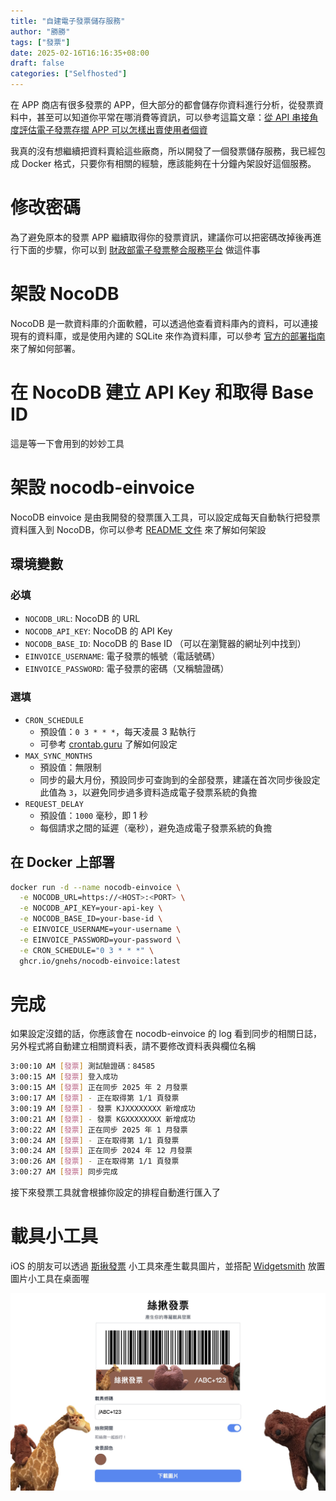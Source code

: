 ```yaml
---
title: "自建電子發票儲存服務"
author: "勝勝"
tags: ["發票"]
date: 2025-02-16T16:16:35+08:00
draft: false
categories: ["Selfhosted"]
---
```


在 APP 商店有很多發票的 APP，但大部分的都會儲存你資料進行分析，從發票資料中，甚至可以知道你平常在哪消費等資訊，可以參考這篇文章：[從 API 串接角度評估電子發票存摺 APP 可以怎樣出賣使用者個資](https://blog.user.today/invoice-api-problem/)

我真的沒有想繼續把資料賣給這些廠商，所以開發了一個發票儲存服務，我已經包成 Docker 格式，只要你有相關的經驗，應該能夠在十分鐘內架設好這個服務。

# 修改密碼

為了避免原本的發票 APP 繼續取得你的發票資訊，建議你可以把密碼改掉後再進行下面的步驟，你可以到 [財政部電子發票整合服務平台](https://www.einvoice.nat.gov.tw/) 做這件事

# 架設 NocoDB

NocoDB 是一款資料庫的介面軟體，可以透過他查看資料庫內的資料，可以連接現有的資料庫，或是使用內建的 SQLite 來作為資料庫，可以參考 [官方的部署指南](https://docs.nocodb.com/getting-started/self-hosted/installation/docker-install) 來了解如何部署。

# 在 NocoDB 建立 API Key 和取得 Base ID

這是等一下會用到的妙妙工具

# 架設 nocodb-einvoice

NocoDB einvoice 是由我開發的發票匯入工具，可以設定成每天自動執行把發票資料匯入到 NocoDB，你可以參考 [README 文件](https://github.com/gnehs/nocodb-einvoice) 來了解如何架設

## 環境變數

### 必填

- `NOCODB_URL`: NocoDB 的 URL
- `NOCODB_API_KEY`: NocoDB 的 API Key
- `NOCODB_BASE_ID`: NocoDB 的 Base ID （可以在瀏覽器的網址列中找到）
- `EINVOICE_USERNAME`: 電子發票的帳號（電話號碼）
- `EINVOICE_PASSWORD`: 電子發票的密碼（又稱驗證碼）

### 選填

- `CRON_SCHEDULE`
  - 預設值：`0 3 * * *`，每天凌晨 3 點執行
  - 可參考 [crontab.guru](https://crontab.guru/) 了解如何設定
- `MAX_SYNC_MONTHS`
  - 預設值：無限制
  - 同步的最大月份，預設同步可查詢到的全部發票，建議在首次同步後設定此值為 `3`，以避免同步過多資料造成電子發票系統的負擔
- `REQUEST_DELAY`
  - 預設值：`1000` 毫秒，即 1 秒
  - 每個請求之間的延遲（毫秒），避免造成電子發票系統的負擔

## 在 Docker 上部署

```bash
docker run -d --name nocodb-einvoice \
  -e NOCODB_URL=https://<HOST>:<PORT> \
  -e NOCODB_API_KEY=your-api-key \
  -e NOCODB_BASE_ID=your-base-id \
  -e EINVOICE_USERNAME=your-username \
  -e EINVOICE_PASSWORD=your-password \
  -e CRON_SCHEDULE="0 3 * * *" \
  ghcr.io/gnehs/nocodb-einvoice:latest
```

# 完成

如果設定沒錯的話，你應該會在 nocodb-einvoice 的 log 看到同步的相關日誌，另外程式將自動建立相關資料表，請不要修改資料表與欄位名稱

```bash
3:00:10 AM [發票] 測試驗證碼：84585
3:00:15 AM [發票] 登入成功
3:00:15 AM [發票] 正在同步 2025 年 2 月發票
3:00:17 AM [發票] - 正在取得第 1/1 頁發票
3:00:19 AM [發票] - 發票 KJXXXXXXXX 新增成功
3:00:21 AM [發票] - 發票 KGXXXXXXXX 新增成功
3:00:22 AM [發票] 正在同步 2025 年 1 月發票
3:00:24 AM [發票] - 正在取得第 1/1 頁發票
3:00:24 AM [發票] 正在同步 2024 年 12 月發票
3:00:26 AM [發票] - 正在取得第 1/1 頁發票
3:00:27 AM [發票] 同步完成
```

接下來發票工具就會根據你設定的排程自動進行匯入了

# 載具小工具

iOS 的朋友可以透過 [斯揪發票](https://skog-einvoice.gnehs.net/) 小工具來產生載具圖片，並搭配 [Widgetsmith](https://apps.apple.com/tw/app/widgetsmith/id1523682319) 放置圖片小工具在桌面喔

![](/img/self-hosted-e-invoice-storage-service/skog-einvoice.jpeg)
